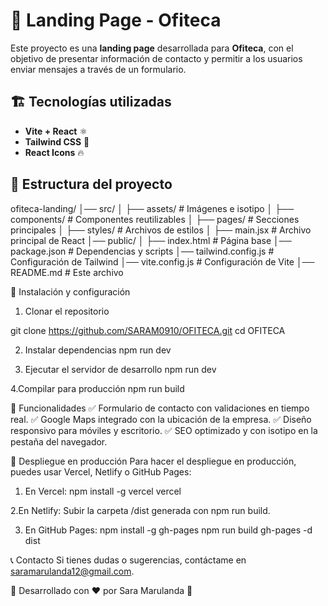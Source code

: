 # 🚀 Landing Page - Ofiteca  

Este proyecto es una **landing page** desarrollada para **Ofiteca**, con el objetivo de presentar información de contacto y permitir a los usuarios enviar mensajes a través de un formulario.  

## 🏗️ Tecnologías utilizadas  

- **Vite + React** ⚛️  
- **Tailwind CSS** 🎨  
- **React Icons** 🔥  

## 📂 Estructura del proyecto  

ofiteca-landing/
│── src/
│   ├── assets/              # Imágenes e isotipo
│   ├── components/          # Componentes reutilizables
│   ├── pages/               # Secciones principales
│   ├── styles/              # Archivos de estilos
│   ├── main.jsx             # Archivo principal de React
│── public/
│   ├── index.html           # Página base
│── package.json             # Dependencias y scripts
│── tailwind.config.js       # Configuración de Tailwind
│── vite.config.js           # Configuración de Vite
│── README.md                # Este archivo

🔧 Instalación y configuración

1. Clonar el repositorio
   
  git clone https://github.com/SARAM0910/OFITECA.git
  cd OFITECA

2. Instalar dependencias
   npm run dev
   
3. Ejecutar el servidor de desarrollo
   npm run dev

4.Compilar para producción
  npm run build

📩 Funcionalidades
✅ Formulario de contacto con validaciones en tiempo real.
✅ Google Maps integrado con la ubicación de la empresa.
✅ Diseño responsivo para móviles y escritorio.
✅ SEO optimizado y con isotipo en la pestaña del navegador.

🚀 Despliegue en producción
Para hacer el despliegue en producción, puedes usar Vercel, Netlify o GitHub Pages:

1. En Vercel:
npm install -g vercel
vercel

2.En Netlify:
Subir la carpeta /dist generada con npm run build.

3. En GitHub Pages:
npm install -g gh-pages
npm run build
gh-pages -d dist

📞 Contacto
Si tienes dudas o sugerencias, contáctame en saramarulanda12@gmail.com.

🔹 Desarrollado con ❤️ por Sara Marulanda 🚀
